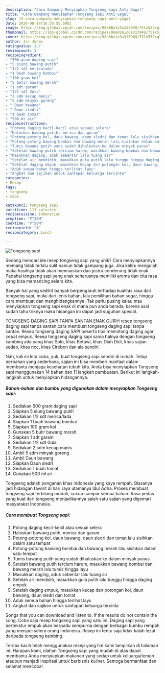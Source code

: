 ```yaml
---
description: "Cara Gampang Menyiapkan Tongseng sapi Anti Gagal"
title: "Cara Gampang Menyiapkan Tongseng sapi Anti Gagal"
slug: 19-cara-gampang-menyiapkan-tongseng-sapi-anti-gagal
date: 2020-08-14T16:50:55.598Z
image: https://img-global.cpcdn.com/recipes/98e88a1c0a313949/751x532cq70/tongseng-sapi-foto-resep-utama.jpg
thumbnail: https://img-global.cpcdn.com/recipes/98e88a1c0a313949/751x532cq70/tongseng-sapi-foto-resep-utama.jpg
cover: https://img-global.cpcdn.com/recipes/98e88a1c0a313949/751x532cq70/tongseng-sapi-foto-resep-utama.jpg
author: Jon Jones
ratingvalue: 3.7
reviewcount: 3
recipeingredient:
- "500 gram daging sapi"
- "5 siung bawang putih"
- "1/2 sdt mericalada"
- "1 buah bawang bombai"
- "100 gram kol"
- "5 butir bawang merah"
- "1 sdt garam"
- "1/2 sdt Gula"
- "2 sdm kecap manis"
- "5 sdm minyak goreng"
- " Daun bawang"
- " Daun sledri"
- "1 buah tomat"
- "500 ml air"
recipeinstructions:
- "Potong daging kecil-kecil atau sesuai selera"
- "Haluskan bawang putih, merica dan garam"
- "Potong-potong kol, daun bawang, daun sledri dan tomat lalu sisihkan dalam satu tempat"
- "Potong-potong bawang bombai dan bawang merah lalu sisihkan dalam satu tempat"
- "Tumis bawang putih yang sudah dihaluskan ke dalam minyak panas"
- "Setelah bawang putih tercium harum, masukkan bawang bombai dan bawang merah lalu tumis hingga layu"
- "Masukkan daging, aduk sebentar lalu tuang air"
- "Setelah air mendidih, masukkan gula putih lalu tunggu hingga daging empuk"
- "Setelah daging empuk, masukkan kecap dan potongan kol, daun bawang, daun sledri dan tomat"
- "Aduk semua bahan hingga terlihat layu"
- "Angkat dan sajikan untuk santapan keluarga tercinta"
categories:
- Resep
tags:
- tongseng
- sapi

katakunci: tongseng sapi 
nutrition: 113 calories
recipecuisine: Indonesian
preptime: "PT33M"
cooktime: "PT50M"
recipeyield: "1"
recipecategory: Lunch

---
```



![Tongseng sapi](https://img-global.cpcdn.com/recipes/98e88a1c0a313949/751x532cq70/tongseng-sapi-foto-resep-utama.jpg)

Sedang mencari ide resep tongseng sapi yang unik? Cara menyiapkannya memang tidak terlalu sulit namun tidak gampang juga. Jika keliru mengolah maka hasilnya tidak akan memuaskan dan justru cenderung tidak enak. Padahal tongseng sapi yang enak seharusnya memiliki aroma dan cita rasa yang bisa memancing selera kita.

Banyak hal yang sedikit banyak berpengaruh terhadap kualitas rasa dari tongseng sapi, mulai dari jenis bahan, lalu pemilihan bahan segar, hingga cara membuat dan menghidangkannya. Tak perlu pusing kalau mau menyiapkan tongseng sapi enak di mana pun anda berada, karena asal sudah tahu triknya maka hidangan ini dapat jadi suguhan spesial.

TONGSENG DAGING SAPI TANPA SANTAN ENAK GURIH resep tongseng daging sapi tanpa santan,cara membuat tongseng daging sapi tanpa santan. Resep tongseng daging SAPI beserta tips memotong daging agar cepat empuk. Resep tongseng daging sapi sama halnya dengan tongseng kambing ada yang khas Solo, khas Betawi, khas Diah Didi, khas sajian sedap, khas ncc, khas Cirebon dan ala sendiri.


Nah, kali ini kita coba, yuk, buat tongseng sapi sendiri di rumah. Tetap berbahan yang sederhana, sajian ini bisa memberi manfaat dalam membantu menjaga kesehatan tubuh kita. Anda bisa menyiapkan Tongseng sapi menggunakan 14 bahan dan 11 langkah pembuatan. Berikut ini langkah-langkah untuk menyiapkan hidangannya.

<!--inarticleads1-->

##### Bahan-bahan dan bumbu yang digunakan dalam menyiapkan Tongseng sapi:

1. Sediakan 500 gram daging sapi
1. Siapkan 5 siung bawang putih
1. Sediakan 1/2 sdt merica/lada
1. Siapkan 1 buah bawang bombai
1. Siapkan 100 gram kol
1. Gunakan 5 butir bawang merah
1. Siapkan 1 sdt garam
1. Sediakan 1/2 sdt Gula
1. Sediakan 2 sdm kecap manis
1. Ambil 5 sdm minyak goreng
1. Ambil  Daun bawang
1. Siapkan  Daun sledri
1. Sediakan 1 buah tomat
1. Gunakan 500 ml air


Tongseng adalah penganan khas Indonesia yang kaya rempah. Biasanya jadi hidangan favorit di hari raya utamanya Idul Adha. Proses membuat tongseng sapi terbilang mudah, cukup campur semua bahan. Rasa pedas yang kuat dari tongseng menjadikannya salah satu sajian yang digemari masyarakat Indonesia. 

<!--inarticleads2-->

##### Cara membuat Tongseng sapi:

1. Potong daging kecil-kecil atau sesuai selera
1. Haluskan bawang putih, merica dan garam
1. Potong-potong kol, daun bawang, daun sledri dan tomat lalu sisihkan dalam satu tempat
1. Potong-potong bawang bombai dan bawang merah lalu sisihkan dalam satu tempat
1. Tumis bawang putih yang sudah dihaluskan ke dalam minyak panas
1. Setelah bawang putih tercium harum, masukkan bawang bombai dan bawang merah lalu tumis hingga layu
1. Masukkan daging, aduk sebentar lalu tuang air
1. Setelah air mendidih, masukkan gula putih lalu tunggu hingga daging empuk
1. Setelah daging empuk, masukkan kecap dan potongan kol, daun bawang, daun sledri dan tomat
1. Aduk semua bahan hingga terlihat layu
1. Angkat dan sajikan untuk santapan keluarga tercinta


Songs that you can download and listen to. If the results do not contain the song. Coba saja resep tongseng sapi yang satu ini. Daging sapi yang bertekstur empuk akan berpadu sempurna dengan berbagai bumbu rempah yang menjadi selera orang Indonesia. Resep ini tentu saja tidak kalah lezat daripada tongseng kambing. 

Terima kasih telah menggunakan resep yang tim kami tampilkan di halaman ini. Harapan kami, olahan Tongseng sapi yang mudah di atas dapat membantu Anda menyiapkan makanan yang sedap untuk keluarga/teman ataupun menjadi inspirasi untuk berbisnis kuliner. Semoga bermanfaat dan selamat mencoba!
